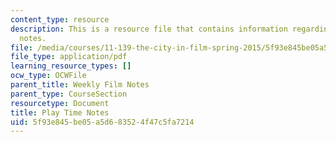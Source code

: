 ```yaml
---
content_type: resource
description: This is a resource file that contains information regarding play time
  notes.
file: /media/courses/11-139-the-city-in-film-spring-2015/5f93e845be05a5d683524f47c5fa7214_MIT11_139S15_PlayTime2.pdf
file_type: application/pdf
learning_resource_types: []
ocw_type: OCWFile
parent_title: Weekly Film Notes
parent_type: CourseSection
resourcetype: Document
title: Play Time Notes
uid: 5f93e845-be05-a5d6-8352-4f47c5fa7214
---
```

